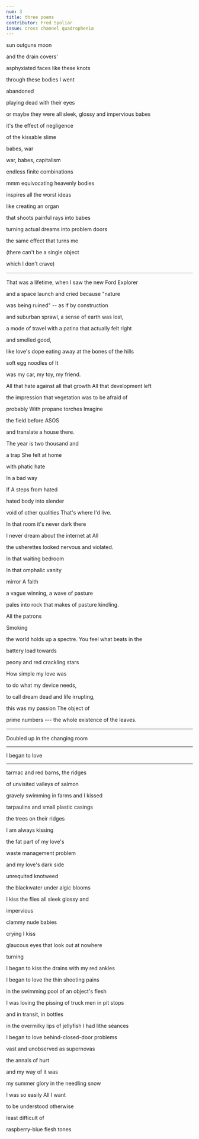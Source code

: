 ```yaml
---
num: 3
title: three poems
contributor: Fred Spoliar
issue: cross channel quadrophenia
---
```


sun outguns moon

and the drain covers'

asphyxiated faces like these knots

through these bodies I went

abandoned

playing dead with their eyes

or maybe they were all sleek, glossy and impervious babes

it's the effect of negligence

of the kissable slime

babes, war

war, babes, capitalism

endless finite combinations

mmm equivocating heavenly bodies

inspires all the worst ideas

like creating an organ

that shoots painful rays into babes

turning actual dreams into problem doors

the same effect that turns me

(there can't be a single object

which I don't crave)

<p style="margin-top:1rem;padding-top:1rem;border-top:1px solid grey;">That was a lifetime, when I saw the new Ford Explorer</p>

and a space launch and cried because "nature

was being ruined\" -- as if by construction

and suburban sprawl, a sense of earth was lost,

a mode of travel with a patina that actually felt right

and smelled good,

like love's dope eating away at the bones of the hills

soft egg noodles of It

was my car, my toy, my friend.

All that hate against all that growth All that development left

the impression that vegetation was to be afraid of

probably With propane torches Imagine

the field before ASOS

and translate a house there.

The year is two thousand and

a trap She felt at home

with phatic hate

In a bad way

If A steps from hated

hated body into slender

void of other qualities That\'s where I\'d live.

In that room it's never dark there

I never dream about the internet at All

the usherettes looked nervous and violated.

In that waiting bedroom

In that omphalic vanity

mirror A faith

a vague winning, a wave of pasture

pales into rock that makes of pasture kindling.

All the patrons

Smoking

the world holds up a spectre. You feel what beats in the

battery load towards

peony and red crackling stars

How simple my love was

to do what my device needs,

to call dream dead and life irrupting,

this was my passion The object of

prime numbers --- the whole existence of the leaves.

<p style="margin-top:1rem;padding-top:1rem;border-top:1px solid grey;">Doubled up in the changing room</p>

---

I began to love

---

tarmac and red barns, the ridges

of unvisited valleys of salmon

gravely swimming in farms and I kissed

tarpaulins and small plastic casings

the trees on their ridges

I am always kissing

the fat part of my love's

waste management problem

and my love's dark side

unrequited knotweed

the blackwater under algic blooms

I kiss the flies all sleek glossy and

impervious

clammy nude babies

crying I kiss

glaucous eyes that look out at nowhere

turning

I began to kiss the drains with my red ankles

I began to love the thin shooting pains

in the swimming pool of an object's flesh

I was loving the pissing of truck men in pit stops

and in transit, in bottles

in the overmilky lips of jellyfish I had lithe séances

I began to love behind-closed-door problems

vast and unobserved as supernovas

the annals of hurt

and my way of it was

my summer glory in the needling snow

I was so easily All I want

to be understood otherwise

least difficult of

raspberry-blue flesh tones
